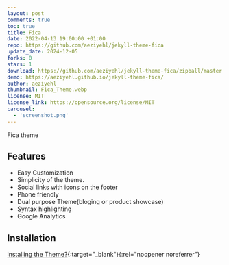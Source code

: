 ```yaml
---
layout: post
comments: true
toc: true
title: Fica
date: 2022-04-13 19:00:00 +01:00
repo: https://github.com/aeziyehl/jekyll-theme-fica
update_date: 2024-12-05
forks: 0
stars: 1
download: https://github.com/aeziyehl/jekyll-theme-fica/zipball/master
demo: https://aeziyehl.github.io/jekyll-theme-fica/
author: aeziyehl
thumbnail: Fica_Theme.webp
license: MIT
license_link: https://opensource.org/license/MIT
carousel:
  - 'screenshot.png'
---
```


Fica theme

## Features

* Easy Customization
* Simplicity of the theme.
* Social links with icons on the footer
* Phone friendly
* Dual purpose Theme(bloging or product showcase)
* Syntax highlighting
* Google Analytics

## Installation

[installing the Theme?](https://aeziyehl.github.io/jekyll-theme-fica/Posts/Getting-Started/){:target="_blank"}{:rel="noopener noreferrer"}
